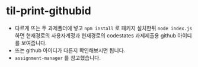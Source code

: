 # til-print-githubid
- 다르게 뜨는 두 과제폴더에 넣고 `npm install` 로 패키지 설치한뒤 `node index.js` 하면
  현재경로의 사용자계정과 현재경로의 codestates 과제제출용 github 아이디를 보여줍니다.
- 뜨는 github 아이디가 다른지 확인해보시면 됩니다.
- `assignment-manager` 를 참고했습니다.
